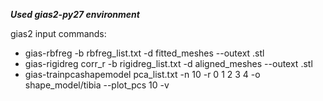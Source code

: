 ***Used gias2-py27 environment***

gias2 input commands:

- gias-rbfreg -b rbfreg_list.txt -d fitted_meshes --outext .stl
- gias-rigidreg corr_r -b rigidreg_list.txt -d aligned_meshes --outext .stl
- gias-trainpcashapemodel pca_list.txt -n 10 -r 0 1 2 3 4 -o shape_model/tibia --plot_pcs 10 -v




